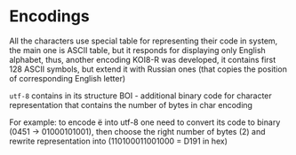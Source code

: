 # Encodings

All the characters use special table for representing their code in system, the main one is ASCII
table, but it responds for displaying only English alphabet, thus, another encoding KOI8-R was
developed, it contains first 128 ASCII symbols, but extend it with Russian ones (that copies the
position of corresponding English letter)

`utf-8` contains in its structure BOI - additional binary code for character representation that
contains the number of bytes in char encoding

For example: to encode ё into utf-8 one need to convert its code to binary (0451 → 01000101001),
then choose the right number of bytes (2) and rewrite representation into (110100011001000 = D191 in hex)
